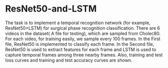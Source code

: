 # ResNet50-and-LSTM
The task is to implement a temporal recognition network (for example, ResNet50+LSTM) for surgical phase recognition classification.
There are 6 videos in the dataset( A file for testing), which are sampled from Cholec80. For each video, for training easily, we sample every 100 frames.
In the First file, ResNet50 is implemented to classify each frame.
In the Second file, ResNet50 is used to extract features for each frame and LSTM is used to capture temporal frames among three nearby frames.
Also, training and test loss curves and training and test accuracy curves are shown.

